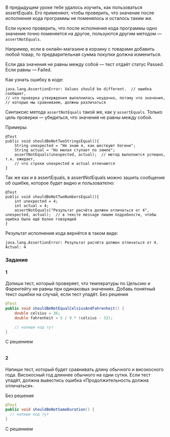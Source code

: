 В предыдущем уроке тебе удалось изучить, как пользоваться assertEquals. Его применяют, чтобы проверить, что значение после исполнения кода программы не поменялось и осталось таким же.


Если нужно проверить, что после исполнения кода программы одно значение точно поменяется на другое, пользуются другим методом — `assertNotEquals`.

Например, если в онлайн-магазине в корзину с товарами добавить любой товар, то предварительная сумма покупки должна измениться.

Если два значения не равны между собой — тест отдаёт статус Passed. Если равны — Failed.

Как узнать ошибку в коде:
```
java.lang.AssertionError: Values should be different.  // ошибка сообщает, 
// что проверка утверждения выполнилась неудачно, потому что значения,
// которые мы сравниваем, должны различаться 
```

Синтаксис метода `assertNotEquals` такой же, как у `assertEquals`. Только цель проверки — убедиться, что значения не равны между собой.

Примеры:
```
@Test
public void shouldBeNotTwoStringsEqual(){
    String unexpected = "Не знаю я, как шествуют богини";
    String actual = "Но милая ступает по земле";
    assertNotEquals(unexpected, actual);  // метод выполнится успешно, т.к. ожидает, 
    // что строки unexpected и actual отличаются
} 
```

Так же как и в assertEquals, в assertNotEquals можно зашить сообщение об ошибке, которое будет видно и пользователю:
```
@Test
public void shouldBeNotTwoNumbersEqual(){
    int unexpected = 4;
    int actual = 4;
    assertNotEquals("Результат расчёта должен отличаться от 4", unexpected, actual);  // в тексте message пишем подробности, чтобы ошибка была ещё более говорящей
} 
```

Результат исполнения кода вернётся в таком виде:
```
java.lang.AssertionError: Результат расчёта должен отличаться от 4. Actual: 4 
```

### Задание
#### 1
Допиши тест, который проверяет, что температуры по Цельсию и Фаренгейту не равны при одинаковых значениях. Добавь понятный текст ошибки на случай, если тест упадёт.
Без решения
```Java
@Test
public void shouldBeNotEqualCelsiusAndFahrenheit() {
	double celsius = 36;
	double fahrenheit = 5 / 9 * (celsius - 32);

	// напиши код тут
}
```

С решением
```Java

```
#### 2
Напиши тест, который будет сравнивать длину обычного и високосного года. Високосный год длиннее обычного на одни сутки. Если тест упадёт, должна вывестись ошибка «Продолжительность должна отличаться».

Без решения
```java
@Test
public void shouldBeNotSameDuration() {
  // напиши код тут
}
```

С решением
```java

```